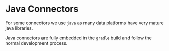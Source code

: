 # Java Connectors

For some connectors we use `java` as many data platforms have very mature java libraries.

Java connectors are fully embedded in the `gradle` build and follow the normal development process.

